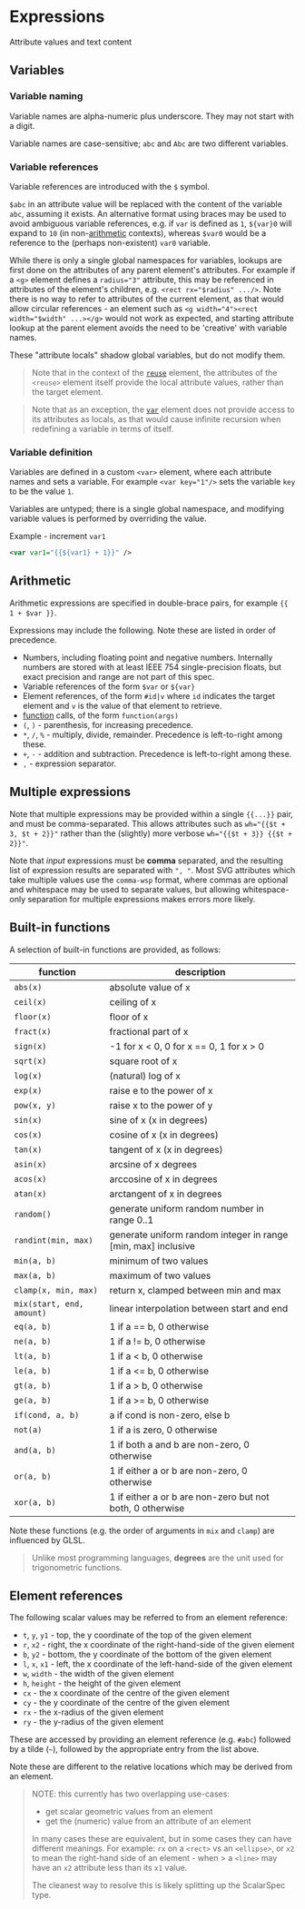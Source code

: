 # Expressions

Attribute values and text content

## Variables

### Variable naming
Variable names are alpha-numeric plus underscore. They may not start with a digit.

Variable names are case-sensitive; `abc` and `Abc` are two different variables.

### Variable references

Variable references are introduced with the `$` symbol.

`$abc` in an attribute value will be replaced with the content of the variable `abc`, assuming it exists.
An alternative format using braces may be used to avoid ambiguous variable references,
e.g. if `var` is defined as `1`, `${var}0` will expand to `10` (in non-[arithmetic](#arithmetic) contexts),
whereas `$var0` would be a reference to the (perhaps non-existent) `var0` variable.

While there is only a single global namespaces for variables, lookups are first done on the attributes of
any parent element's attributes.
For example if a `<g>` element defines a `radius="3"` attribute, this may be referenced in attributes of
the element's children, e.g. `<rect rx="$radius" .../>`.
Note there is no way to refer to attributes of the current element, as that would allow circular references -
an element such as `<g width="4"><rect width="$width" ...></g>` would not work as expected, and starting
attribute lookup at the parent element avoids the need to be 'creative' with variable names.

These "attribute locals" shadow global variables, but do not modify them.

> Note that in the context of the [`reuse`](elements#reuse) element, the attributes of the `<reuse>` element itself provide the local attribute values, rather than the target element.

> Note that as an exception, the [`var`](elements#var) element does not provide access to its attributes as locals, as that would cause infinite recursion when redefining a variable in terms of itself.

### Variable definition

Variables are defined in a custom `<var>` element, where each attribute
names and sets a variable. For example `<var key="1"/>` sets the variable `key` to be the value `1`.

Variables are untyped; there is a single global namespace, and modifying
variable values is performed by overriding the value.

Example - increment `var1`
```xml
<var var1="{{${var1} + 1}}" />
```

## Arithmetic

Arithmetic expressions are specified in double-brace pairs, for example `{{ 1 + $var }}`.

Expressions may include the following. Note these are listed in order of precedence.
* Numbers, including floating point and negative numbers. Internally numbers are stored with at least IEEE 754 single-precision floats, but exact precision and range are not part of this spec.
* Variable references of the form `$var` or `${var}`
* Element references, of the form `#id|v` where `id` indicates the target element and `v` is the value of that element to retrieve.
* [function](#built-in-functions) calls, of the form `function(args)`
* `(`, `)` - parenthesis, for increasing precedence.
* `*`, `/`, `%` - multiply, divide, remainder. Precedence is left-to-right among these.
* `+`, `-` - addition and subtraction. Precedence is left-to-right among these.
* `,` - expression separator.

## Multiple expressions

Note that multiple expressions may be provided within a single `{{...}}` pair, and must be comma-separated.
This allows attributes such as `wh="{{$t + 3, $t + 2}}"` rather than the (slightly) more verbose `wh="{{$t + 3}} {{$t + 2}}"`.

Note that *input* expressions must be **comma** separated, and the resulting list of expression results are separated with `", "`.
Most SVG attributes which take multiple values use the `comma-wsp` format, where commas are optional and whitespace may be used to separate values,
but allowing whitespace-only separation for multiple expressions makes errors more likely.

## Built-in functions

A selection of built-in functions are provided, as follows:

| function | description |
| --- | --- |
| `abs(x)` | absolute value of x |
| `ceil(x)` | ceiling of x |
| `floor(x)` | floor of x |
| `fract(x)` | fractional part of x |
| `sign(x)` | -1 for x < 0, 0 for x == 0, 1 for x > 0 |
| `sqrt(x)` | square root of x |
| `log(x)` | (natural) log of x |
| `exp(x)` | raise e to the power of x |
| `pow(x, y)` | raise x to the power of y |
| `sin(x)` | sine of x (x in degrees) |
| `cos(x)` | cosine of x (x in degrees) |
| `tan(x)` | tangent of x (x in degrees) |
| `asin(x)` | arcsine of x degrees |
| `acos(x)` | arccosine of x in degrees |
| `atan(x)` | arctangent of x in degrees |
| `random()` | generate uniform random number in range 0..1 |
| `randint(min, max)` | generate uniform random integer in range [min, max] inclusive |
| `min(a, b)` | minimum of two values |
| `max(a, b)` | maximum of two values |
| `clamp(x, min, max)` | return x, clamped between min and max |
| `mix(start, end, amount)` | linear interpolation between start and end |
| `eq(a, b)` | 1 if a == b, 0 otherwise |
| `ne(a, b)` | 1 if a != b, 0 otherwise |
| `lt(a, b)` | 1 if a < b, 0 otherwise |
| `le(a, b)` | 1 if a <= b, 0 otherwise |
| `gt(a, b)` | 1 if a > b, 0 otherwise |
| `ge(a, b)` | 1 if a >= b, 0 otherwise |
| `if(cond, a, b)` | a if cond is non-zero, else b |
| `not(a)` | 1 if a is zero, 0 otherwise |
| `and(a, b)` | 1 if both a and b are non-zero, 0 otherwise |
| `or(a, b)` | 1 if either a or b are non-zero, 0 otherwise |
| `xor(a, b)` | 1 if either a or b are non-zero but not both, 0 otherwise |

Note these functions (e.g. the order of arguments in `mix` and `clamp`) are influenced by GLSL.

> Unlike most programming languages, **degrees** are the unit used for trigonometric functions.

## Element references

The following scalar values may be referred to from an element reference:

* `t`, `y`, `y1` - top, the y coordinate of the top of the given element
* `r`, `x2` - right, the x coordinate of the right-hand-side of the given element
* `b`, `y2` - bottom, the y coordinate of the bottom of the given element
* `l`, `x`, `x1` - left, the x coordinate of the left-hand-side of the given element
* `w`, `width` - the width of the given element
* `h`, `height` - the height of the given element
* `cx` - the x coordinate of the centre of the given element
* `cy` - the y coordinate of the centre of the given element
* `rx` - the x-radius of the given element
* `ry` - the y-radius of the given element

These are accessed by providing an element reference (e.g. `#abc`) followed by a
tilde (`~`), followed by the appropriate entry from the list above.

Note these are different to the relative locations which may be derived from an element.

> NOTE: this currently has two overlapping use-cases:
>
> * get scalar geometric values from an element
> * get the (numeric) value from an attribute of an element
>
> In many cases these are equivalent, but in some cases they can have different
> meanings. For example: `rx` on a `<rect>` vs an `<ellipse>`, or `x2` to mean
> the right-hand side of an element - when > a `<line>` may have an `x2` attribute
> less than its `x1` value.
>
> The cleanest way to resolve this is likely splitting up the ScalarSpec type.
